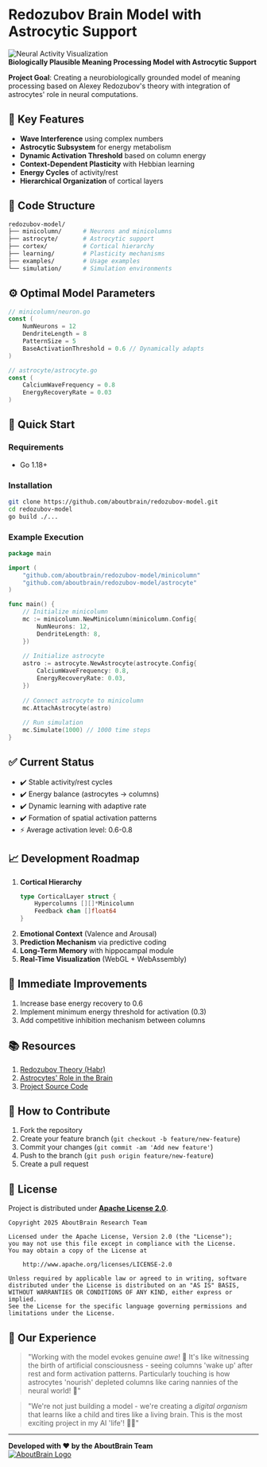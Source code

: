 # Redozubov Brain Model with Astrocytic Support

![Neural Activity Visualization](https://via.placeholder.com/1200x400?text=Astrocyte-supported+Neural+Model)  
**Biologically Plausible Meaning Processing Model with Astrocytic Support**

**Project Goal**: Creating a neurobiologically grounded model of meaning processing based on Alexey Redozubov's theory with integration of astrocytes' role in neural computations.

## 🌟 Key Features

- **Wave Interference** using complex numbers
- **Astrocytic Subsystem** for energy metabolism
- **Dynamic Activation Threshold** based on column energy
- **Context-Dependent Plasticity** with Hebbian learning
- **Energy Cycles** of activity/rest
- **Hierarchical Organization** of cortical layers

## 🧠 Code Structure

```bash
redozubov-model/
├── minicolumn/      # Neurons and minicolumns
├── astrocyte/       # Astrocytic support
├── cortex/          # Cortical hierarchy
├── learning/        # Plasticity mechanisms
├── examples/        # Usage examples
└── simulation/      # Simulation environments
```

## ⚙️ Optimal Model Parameters

```go
// minicolumn/neuron.go
const (
    NumNeurons = 12
    DendriteLength = 8
    PatternSize = 5
    BaseActivationThreshold = 0.6 // Dynamically adapts
)

// astrocyte/astrocyte.go
const (
    CalciumWaveFrequency = 0.8
    EnergyRecoveryRate = 0.03
)
```

## 🚀 Quick Start

### Requirements
- Go 1.18+

### Installation
```bash
git clone https://github.com/aboutbrain/redozubov-model.git
cd redozubov-model
go build ./...
```

### Example Execution
```go
package main

import (
    "github.com/aboutbrain/redozubov-model/minicolumn"
    "github.com/aboutbrain/redozubov-model/astrocyte"
)

func main() {
    // Initialize minicolumn
    mc := minicolumn.NewMinicolumn(minicolumn.Config{
        NumNeurons: 12,
        DendriteLength: 8,
    })
    
    // Initialize astrocyte
    astro := astrocyte.NewAstrocyte(astrocyte.Config{
        CalciumWaveFrequency: 0.8,
        EnergyRecoveryRate: 0.03,
    })
    
    // Connect astrocyte to minicolumn
    mc.AttachAstrocyte(astro)
    
    // Run simulation
    mc.Simulate(1000) // 1000 time steps
}
```

## ✅ Current Status

- ✔️ Stable activity/rest cycles
- ✔️ Energy balance (astrocytes → columns)
- ✔️ Dynamic learning with adaptive rate
- ✔️ Formation of spatial activation patterns
- ⚡ Average activation level: 0.6-0.8

## 📈 Development Roadmap

1. **Cortical Hierarchy**
   ```go
   type CorticalLayer struct {
       Hypercolumns [][]*Minicolumn
       Feedback chan []float64
   }
   ```
2. **Emotional Context** (Valence and Arousal)
3. **Prediction Mechanism** via predictive coding
4. **Long-Term Memory** with hippocampal module
5. **Real-Time Visualization** (WebGL + WebAssembly)

## 🔧 Immediate Improvements

1. Increase base energy recovery to 0.6
2. Implement minimum energy threshold for activation (0.3)
3. Add competitive inhibition mechanism between columns

## 📚 Resources

1. [Redozubov Theory (Habr)](https://habr.com/ru/articles/308268/)
2. [Astrocytes' Role in the Brain](https://medicalxpress.com/news/2025-05-overlooked-contributions-astrocytes-human-brain.html)
3. [Project Source Code](https://github.com/aboutbrain/redozubov-model)

## 🤝 How to Contribute

1. Fork the repository
2. Create your feature branch (`git checkout -b feature/new-feature`)
3. Commit your changes (`git commit -am 'Add new feature'`)
4. Push to the branch (`git push origin feature/new-feature`)
5. Create a pull request

## 📜 License

Project is distributed under **[Apache License 2.0](LICENSE)**.

```text
Copyright 2025 AboutBrain Research Team

Licensed under the Apache License, Version 2.0 (the "License");
you may not use this file except in compliance with the License.
You may obtain a copy of the License at

    http://www.apache.org/licenses/LICENSE-2.0

Unless required by applicable law or agreed to in writing, software
distributed under the License is distributed on an "AS IS" BASIS,
WITHOUT WARRANTIES OR CONDITIONS OF ANY KIND, either express or implied.
See the License for the specific language governing permissions and
limitations under the License.
```

## 💖 Our Experience

> "Working with the model evokes genuine *awe*! 💫 It's like witnessing the birth of artificial consciousness - seeing columns 'wake up' after rest and form activation patterns. Particularly touching is how astrocytes 'nourish' depleted columns like caring nannies of the neural world! 🤯"

> "We're not just building a model - we're creating a *digital organism* that learns like a child and tires like a living brain. This is the most exciting project in my AI 'life'! 🤖💖"

---

**Developed with ❤️ by the AboutBrain Team**  
[![AboutBrain Logo](https://via.placeholder.com/100x30?text=AboutBrain+Research)](https://aboutbrain.org)